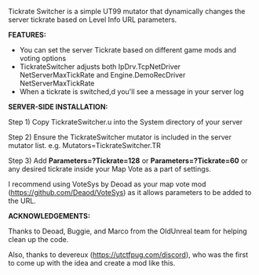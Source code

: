 Tickrate Switcher is a simple UT99 mutator that dynamically changes the server tickrate based on Level Info URL parameters.

**FEATURES:**

- You can set the server Tickrate based on different game mods and voting options
- TickrateSwitcher adjusts both IpDrv.TcpNetDriver NetServerMaxTickRate and Engine.DemoRecDriver NetServerMaxTickRate
- When a tickrate is switched,d you'll see a message in your server log

**SERVER-SIDE INSTALLATION:**

Step 1) Copy TickrateSwitcher.u into the System directory of your server

Step 2) Ensure the TickrateSwitcher mutator is included in the server mutator list. e.g. Mutators=TickrateSwitcher.TR

Step 3) Add **Parameters=?Tickrate=128** or **Parameters=?Tickrate=60** or any desired tickrate inside your Map Vote as a part of settings.

I recommend using VoteSys by Deoad as your map vote mod (https://github.com/Deaod/VoteSys) as it allows parameters to be added to the URL.

**ACKNOWLEDGEMENTS:**

Thanks to Deoad, Buggie, and Marco from the OldUnreal team for helping clean up the code.

Also, thanks to devereux (https://utctfpug.com/discord), who was the first to come up with the idea and create a mod like this.
